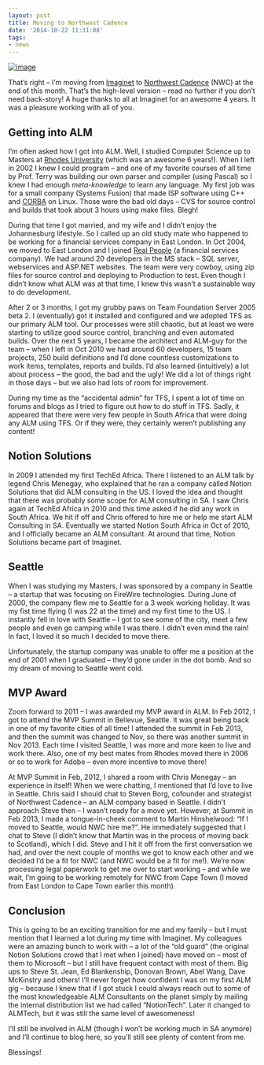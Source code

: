 ```yaml
---
layout: post
title: Moving to Northwest Cadence
date: '2014-10-22 11:31:08'
tags:
- news
---
```


[![image](https://colinsalmcorner.azureedge.net/ghostcontent/images/files/8bab2469-3cb3-4506-b820-9ab1a8060532.png "image")](https://colinsalmcorner.azureedge.net/ghostcontent/images/files/33627038-56b5-4b36-b78e-b436ab752571.png)<!--kg-card-end: html-->

That’s right – I’m moving from [Imaginet](http://www.imaginet.com) to [Northwest Cadence](http://www.nwcadence.com/) (NWC) at the end of this month. That’s the high-level version – read no further if you don’t need back-story! A huge thanks to all at Imaginet for an awesome 4 years. It was a pleasure working with all of you.

## Getting into ALM

I’m often asked how I got into ALM. Well, I studied Computer Science up to Masters at [Rhodes University](http://www.ru.ac.za/) (which was an awesome 6 years!). When I left in 2002 I knew I could program – and one of my favorite courses of all time by Prof. Terry was building our own parser and compiler (using Pascal) so I knew I had enough _meta-knowledge_ to learn any language. My first job was for a small company (Systems Fusion) that made ISP software using C++ and [CORBA](http://en.wikipedia.org/wiki/Common_Object_Request_Broker_Architecture) on Linux. Those were the bad old days – CVS for source control and builds that took about 3 hours using make files. Blegh!

During that time I got married, and my wife and I didn’t enjoy the Johannesburg lifestyle. So I called up an old study mate who happened to be working for a financial services company in East London. In Oct 2004, we moved to East London and I joined [Real People](http://www.realpeople.co.za/) (a financial services company). We had around 20 developers in the MS stack – SQL server, webservices and ASP.NET websites. The team were very cowboy, using zip files for source control and deploying to Production to test. Even though I didn’t know what ALM was at that time, I knew this wasn’t a sustainable way to do development.

After 2 or 3 months, I got my grubby paws on Team Foundation Server 2005 beta 2. I (eventually) got it installed and configured and we adopted TFS as our primary ALM tool. Our processes were still chaotic, but at least we were starting to utilize good source control, branching and even automated builds. Over the next 5 years, I became the architect and ALM-guy for the team – when I left in Oct 2010 we had around 60 developers, 15 team projects, 250 build definitions and I’d done countless customizations to work items, templates, reports and builds. I’d also learned (intuitively) a lot about process – the good, the bad and the ugly! We did a lot of things right in those days – but we also had lots of room for improvement.

During my time as the “accidental admin” for TFS, I spent a lot of time on forums and blogs as I tried to figure out how to do stuff in TFS. Sadly, it appeared that there were very few people in South Africa that were doing any ALM using TFS. Or if they were, they certainly weren’t publishing any content!

## Notion Solutions

In 2009 I attended my first TechEd Africa. There I listened to an ALM talk by legend Chris Menegay, who explained that he ran a company called Notion Solutions that did ALM consulting in the US. I loved the idea and thought that there was probably some scope for ALM consulting in SA. I saw Chris again at TechEd Africa in 2010 and this time asked if he did any work in South Africa. We hit if off and Chris offered to hire me or help me start ALM Consulting in SA. Eventually we started Notion South Africa in Oct of 2010, and I officially became an ALM consultant. At around that time, Notion Solutions became part of Imaginet.

## Seattle

When I was studying my Masters, I was sponsored by a company in Seattle – a startup that was focusing on FireWire technologies. During June of 2000, the company flew me to Seattle for a 3 week working holiday. It was my fist time flying (I was 22 at the time) and my first time to the US. I instantly fell in love with Seattle – I got to see some of the city, meet a few people and even go camping while I was there. I didn’t even mind the rain! In fact, I loved it so much I decided to move there.

Unfortunately, the startup company was unable to offer me a position at the end of 2001 when I graduated – they’d gone under in the dot bomb. And so my dream of moving to Seattle went cold.

## MVP Award

Zoom forward to 2011 – I was awarded my MVP award in ALM. In Feb 2012, I got to attend the MVP Summit in Bellevue, Seattle. It was great being back in one of my favorite cities of all time! I attended the summit in Feb 2013, and then the summit was changed to Nov, so there was another summit in Nov 2013. Each time I visited Seattle, I was more and more keen to live and work there. Also, one of my best mates from Rhodes moved there in 2006 or so to work for Adobe – even more incentive to move there!

At MVP Summit in Feb, 2012, I shared a room with Chris Menegay – an experience in itself! When we were chatting, I mentioned that I’d love to live in Seattle. Chris said I should chat to Steven Borg, cofounder and strategist of Northwest Cadence – an ALM company based in Seattle. I didn’t approach Steve then – I wasn’t ready for a move yet. However, at Summit in Feb 2013, I made a tongue-in-cheek comment to Martin Hinshelwood: “If I moved to Seattle, would NWC hire me?”. He immediately suggested that I chat to Steve (I didn’t know that Martin was in the process of moving back to Scotland), which I did. Steve and I hit it off from the first conversation we had, and over the next couple of months we got to know each other and we decided I’d be a fit for NWC (and NWC would be a fit for me!). We’re now processing legal paperwork to get me over to start working – and while we wait, I’m going to be working remotely for NWC from Cape Town (I moved from East London to Cape Town earlier this month).

## Conclusion

This is going to be an exciting transition for me and my family – but I must mention that I learned a lot during my time with Imaginet. My colleagues were an amazing bunch to work with – a lot of the “old guard” (the original Notion Solutions crowd that I met when I joined) have moved on – most of them to Microsoft – but I still have frequent contact with most of them. Big ups to Steve St. Jean, Ed Blankenship, Donovan Brown, Abel Wang, Dave McKinstry and others! I’ll never forget how confident I was on my first ALM gig – because I knew that if I got stuck I could always reach out to some of the most knowledgeable ALM Consultants on the planet simply by mailing the internal distribution list we had called “NotionTech”. Later it changed to ALMTech, but it was still the same level of awesomeness!

I’ll still be involved in ALM (though I won’t be working much in SA anymore) and I’ll continue to blog here, so you’ll still see plenty of content from me.

Blessings!

